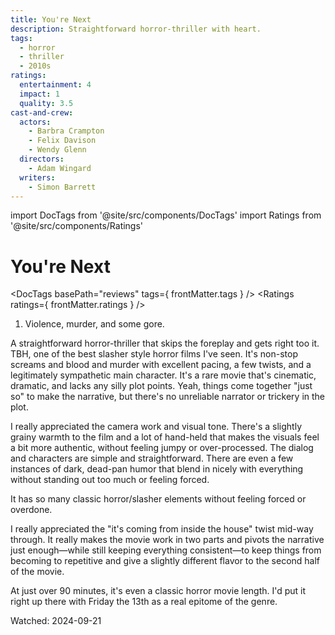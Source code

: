 ```yaml
---
title: You're Next
description: Straightforward horror-thriller with heart.
tags:
  - horror
  - thriller
  - 2010s
ratings:
  entertainment: 4
  impact: 1
  quality: 3.5
cast-and-crew:
  actors:
    - Barbra Crampton
    - Felix Davison
    - Wendy Glenn
  directors:
    - Adam Wingard
  writers:
    - Simon Barrett
---
```

import DocTags from '@site/src/components/DocTags'
import Ratings from '@site/src/components/Ratings'

# You're Next

<DocTags basePath="reviews" tags={ frontMatter.tags } />
<Ratings ratings={ frontMatter.ratings } />

<trigger-warning>
  <ol>
    <li>Violence, murder, and some gore.</li>
  </ol>
</trigger-warning>

A straightforward horror-thriller that skips the foreplay and gets right too it. TBH, one of the best slasher style horror films I've seen. It's non-stop screams and blood and murder with excellent pacing, a few twists, and a legitimately sympathetic main character. It's a rare movie that's cinematic, dramatic, and lacks any silly plot points. Yeah, things come together "just so" to make the narrative, but there's no unreliable narrator or trickery in the plot.

I really appreciated the camera work and visual tone. There's a slightly grainy warmth to the film and a lot of hand-held that makes the visuals feel a bit more authentic, without feeling jumpy or over-processed. The dialog and characters are simple and straightforward. There are even a few instances of dark, dead-pan humor that blend in nicely with everything without standing out too much or feeling forced.

<detail class="moderate-spoiler">
  <summary>It has so many classic horror/slasher elements without feeling forced or overdone.</summary>

I really appreciated the "it's coming from inside the house" twist mid-way through. It really makes the movie work in two parts and pivots the narrative just enough—while still keeping everything consistent—to keep things from becoming to repetitive and give a slightly different flavor to the second half of the movie.

</detail>

At just over 90 minutes, it's even a classic horror movie length. I'd put it right up there with Friday the 13th as a real epitome of the genre.

Watched: 2024-09-21
